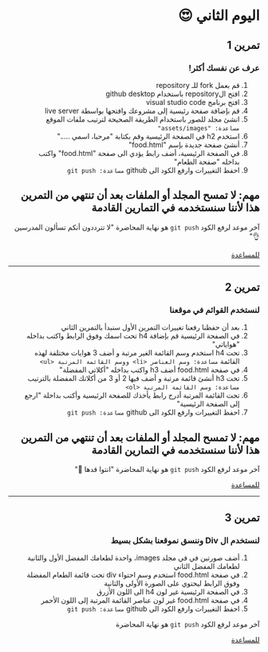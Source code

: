 <div dir=rtl>
  
# اليوم الثاني 😍
## تمرين 1
### عرف عن نفسك أكثر!

1) قم بعمل fork للـ repository 
2) افتح الrepository باستخدام github desktop
3) افتح برنامج visual studio code
4) قم بإضافة صفحة رئيسية إلى مشروعك وافتحها بواسطة live server
5) انشئ مجلد للصور باستخدام الطريقة الصحيحة لترتيب ملفات الموقع
  `مساعدة: "assets/images"`
6) استخدم h2 في الصفحة الرئيسية وقم بكتابة "مرحبا، اسمي ….." 
7) أنشئ صفحة جديدة بإسم "food.html" 
8) في الصفحة الرئيسية، أضف رابط يؤدي الى صفحة "food.html" واكتب بداخله "صفحة الطعام" 
9) احفظ التغييرات وارفع الكود الى github `مساعدة: git push`

## مهم: لا تمسح المجلد أو الملفات بعد أن تنتهي من التمرين هذا لأننا سنستخدمه في التمارين القادمة

آخر موعد لرفع الكود `git push` هو نهاية المحاضرة "لا تترددون أنكم تسألون المدرسين 👌"
  
  <a href="https://docs.google.com/document/d/1prQqa34o1v31g8cauz2evtoH7dwy05zHmU78U3DRXjc/edit?usp=sharing">للمساعدة</a>
  <hr />
  
## تمرين 2
### لنستخدم القوائم في موقعنا
1) بعد أن حفظنا رفعنا تغييرات التمرين الأول سنبدأ بالتمرين الثاني
2) في الصفحة الرئيسية قم بإضافة h4 تحت اسمك وفوق الرابط واكتب بداخله "هواياتي"
3) تحت h4 استخدم وسم القائمة الغير مرتبة و أضف 3 هوايات مختلفة لهذه القائمة `مساعدة: وسم العناصر <li> ووسم القائمة المرتبة <ul>`
4) في صفحة food.html أضف h3 واكتب بداخله "أكلاتي المفضلة"
5) تحت h3 أنشئ قائمة مرتبة و أضف فيها 2 أو 3 من أكلاتك المفضلة بالترتيب `مساعدة: وسم القائمة المرتبة <ol>`
6) تحت القائمة المرتبة أدرج رابط يأخذك للصفحة الرئيسية وأكتب بداخلة "ارجع إلى الصفحة الرئيسية" 
7) احفظ التغييرات وارفع الكود الى github `مساعدة: git push`
  
## مهم: لا تمسح المجلد أو الملفات بعد أن تنتهي من التمرين هذا لأننا سنستخدمه في التمارين القادمة

آخر موعد لرفع الكود `git push` هو نهاية المحاضرة "انتوا قدها 💪"
  
  <a href="https://docs.google.com/document/d/1BA8t5-qKIBhLCSQFKYVx9syLgFAapT6lXDlLHpM0jmg/edit?usp=sharing">للمساعدة</a>
  <hr />
  
## تمرين 3
### لنستخدم ال Div وننسق نموقعنا بشكل بسيط
1) أضف صورتين في في مجلد images، واحدة لطعامك المفضل الأول والثانية لطعامك المفضل الثاني
2) في صفحة food.html استخدم وسم احتواء div تحت قائمة الطعام المفضلة وفوق الرابط ليحتوي على الصورة الأولى والثانية
3) في الصفحة الرئيسية غير لون h4 الى اللون الأزرق
4) في صفحة food.html غير لون عناصر القائمة المرتبة إلى اللون الأحمر
5) احفظ التغييرات وارفع الكود الى github `مساعدة: git push`
  
آخر موعد لرفع الكود `git push` هو نهاية المحاضرة 
  
  <a href="https://docs.google.com/document/d/11QVBL7J35SeQ3HrlKFG2LgQIMVLAWsPwz0WK6kEmUhk/edit?usp=sharing">للمساعدة</a>
</div>
